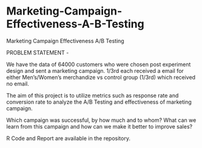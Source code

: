# Marketing-Campaign-Effectiveness-A-B-Testing
Marketing Campaign Effectiveness A/B Testing


PROBLEM STATEMENT - 

We have the data of 64000 customers who were chosen post experiment design
and sent a marketing campaign. 1/3rd each received a email for either Men’s/Women’s merchandize vs
control group (1/3rd) which received no email. 

The aim of this project is to utilize metrics such as response
rate and conversion rate to analyze the A/B Testing and effectiveness of marketing campaign. 


Which campaign was successful, by how much and to whom? What can we learn from this campaign and how can
we make it better to improve sales?

R Code and Report are available in the repository.
